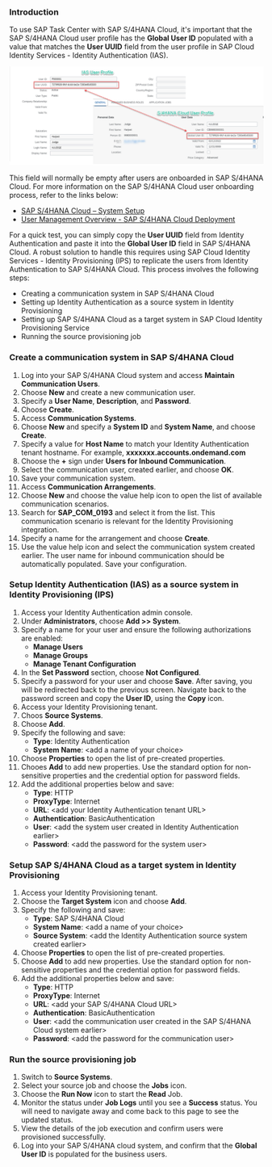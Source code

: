 ### Introduction

To use SAP Task Center with SAP S/4HANA Cloud, it's important that the SAP S/4HANA Cloud user profile has the **Global User ID** populated with a value that matches the **User UUID** field from the user profile in SAP Cloud Identity Services - Identity Authentication (IAS).

![alt text](images/Update2.png)

This field will normally be empty after users are onboarded in SAP S/4HANA Cloud. For more information on the SAP S/4HANA Cloud user onboarding process, refer to the links below:
* [SAP S/4HANA Cloud – System Setup](https://blogs.sap.com/2017/12/07/sap-s4hana-cloud-system-setup/)
* [User Management Overview - SAP S/4HANA Cloud Deployment](https://microlearning.opensap.com/media/User+Management+Overview+-+SAP+S+4HANA+Cloud+Deployment/1_26wlxfj9)

For a quick test, you can simply copy the **User UUID** field from Identity Authentication and paste it into the **Global User ID** field in SAP S/4HANA Cloud. A robust solution to handle this requires using SAP Cloud Identity Services - Identity Provisioning (IPS) to replicate the users from Identity Authentication to SAP S/4HANA Cloud. This process involves the following steps:
* Creating a communication system in SAP S/4HANA Cloud
* Setting up Identity Authentication as a source system in Identity Provisioning
* Setting up SAP S/4HANA Cloud as a target system in SAP Cloud Identity Provisioning Service
* Running the source provisioning job

### Create a communication system in SAP S/4HANA Cloud

1. Log into your SAP S/4HANA Cloud system and access **Maintain Communication Users**.
2. Choose **New** and create a new communication user.
3. Specify a **User Name**, **Description**, and **Password**.
4. Choose **Create**.
5. Access **Communication Systems**.
6. Choose **New** and specify a **System ID** and **System Name**, and choose **Create**.
7. Specify a value for **Host Name** to match your Identity Authentication tenant hostname. For example, **xxxxxxx.accounts.ondemand.com**
8. Choose the **+** sign under **Users for Inbound Communication**.
9. Select the communication user, created earlier, and choose **OK**.
10. Save your communication system.
11. Access **Communication Arrangements**.
12. Choose **New** and choose the value help icon to open the list of available communication scenarios.
13. Search for **SAP_COM_0193** and select it from the list. This communication scenario is relevant for the Identity Provisioning integration.
14. Specify a name for the arrangement and choose **Create**.
15. Use the value help icon and select the communication system created earlier. The user name for inbound communication should be automatically populated. Save your configuration.

### Setup Identity Authentication (IAS) as a source system in Identity Provisioning (IPS)

1. Access your Identity Authentication admin console.
2. Under **Administrators**, choose **Add >> System**.
3. Specify a name for your user and ensure the following authorizations are enabled:
   * __Manage Users__
   * __Manage Groups__
   * __Manage Tenant Configuration__
4. In the **Set Password** section, choose **Not Configured**.
5. Specify a password for your user and choose **Save**. After saving, you will be redirected back to the previous screen. Navigate back to the password screen and copy the **User ID**, using the **Copy** icon.
7. Access your Identity Provisioning tenant.
8. Choos **Source Systems**.
9. Choose **Add**.
10. Specify the following and save:
    * __Type__: Identity Authentication
    * __System Name__: &lt;add a name of your choice&gt;
11. Choose **Properties** to open the list of pre-created properties.
12. Chooes **Add** to add new properties. Use the standard option for non-sensitive properties and the credential option for password fields.
13. Add the additional properties below and save:
    * __Type__: HTTP
    * __ProxyType__: Internet
    * __URL__: &lt;add your Identity Authentication tenant URL&gt;
    * __Authentication__: BasicAuthentication
    * __User__: &lt;add the system user created in Identity Authentication earlier&gt;
    * __Password__: &lt;add the password for the system user&gt;
    
### Setup SAP S/4HANA Cloud as a target system in Identity Provisioning
1. Access your Identity Provisioning tenant.
2. Choose the **Target System** icon and choose **Add**.
3. Specify the following and save:
   * __Type__: SAP S/4HANA Cloud
   * __System Name__: &lt;add a name of your choice&gt;
   * __Source System__: &lt;add the Identity Authentication source system created earlier&gt;
 4. Choose **Properties** to open the list of pre-created properties.
 5. Choose **Add** to add new properties. Use the standard option for non-sensitive properties and the credential option for password fields.
 6. Add the additional properties below and save:
    * __Type__: HTTP
    * __ProxyType__: Internet
    * __URL__: &lt;add your SAP S/4HANA Cloud URL&gt;
    * __Authentication__: BasicAuthentication
    * __User__: &lt;add the communication user created in the SAP S/4HANA Cloud system earlier&gt;
    * __Password__: &lt;add the password for the communication user&gt;
  
### Run the source provisioning job
1. Switch to **Source Systems**. 
2. Select your source job and choose the **Jobs** icon. 
3. Choose the **Run Now** icon to start the **Read** Job.
4. Monitor the status under **Job Logs** until you see a **Success** status. You will need to navigate away and come back to this page to see the updated status.
5. View the details of the job execution and confirm users were provisioned successfully.
6. Log into your SAP S/4HANA cloud system, and confirm that the **Global User ID** is populated for the business users.
